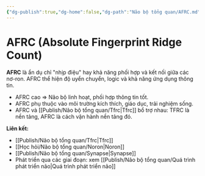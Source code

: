 ```yaml
---
{"dg-publish":true,"dg-home":false,"dg-path":"Não bộ tổng quan/AFRC.md","permalink":"/nao-bo-tong-quan/afrc/","dgPassFrontmatter":true,"noteIcon":"","created":"2025-01-01T22:47:22.265+07:00","updated":"2025-01-12T08:05:17.389+07:00"}
---
```



# AFRC (Absolute Fingerprint Ridge Count)

**AFRC** là ẩn dụ chỉ "nhịp điệu" hay khả năng phối hợp và kết nối giữa các nơ-ron. AFRC thể hiện độ uyển chuyển, logic và khả năng ứng dụng thông tin.

- AFRC cao ⇒ Não bộ linh hoạt, phối hợp thông tin tốt.
- AFRC phụ thuộc vào môi trường kích thích, giáo dục, trải nghiệm sống.
- AFRC và [[Publish/Não bộ tổng quan/Tfrc\|Tfrc]] bổ trợ nhau: TFRC là nền tảng, AFRC là cách vận hành nền tảng đó.

**Liên kết:**
- [[Publish/Não bộ tổng quan/Tfrc\|Tfrc]]
- [[Học hỏi/Não bộ tổng quan/Noron\|Noron]]
- [[Publish/Não bộ tổng quan/Synapse\|Synapse]]
- Phát triển qua các giai đoạn: xem [[Publish/Não bộ tổng quan/Quá trình phát triển não\|Quá trình phát triển não]]